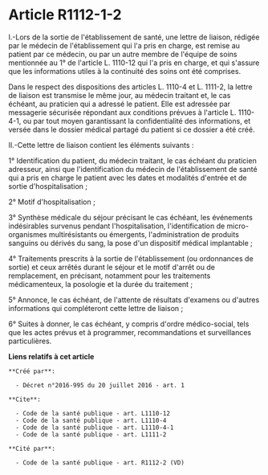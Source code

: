 # Article R1112-1-2

I.-Lors de la sortie de l'établissement de santé, une lettre de liaison, rédigée par le médecin de l'établissement qui l'a
pris en charge, est remise au patient par ce médecin, ou par un autre membre de l'équipe de soins mentionnée au 1° de
l'article L. 1110-12 qui l'a pris en charge, et qui s'assure que les informations utiles à la continuité des soins ont été
comprises. 

Dans le respect des dispositions des articles L. 1110-4 et L. 1111-2, la lettre de liaison est transmise le même jour, au
médecin traitant et, le cas échéant, au praticien qui a adressé le patient. Elle est adressée par messagerie sécurisée
répondant aux conditions prévues à l'article L. 1110-4-1, ou par tout moyen garantissant la confidentialité des informations,
et versée dans le dossier médical partagé du patient si ce dossier a été créé. 

II.-Cette lettre de liaison contient les éléments suivants : 

1° Identification du patient, du médecin traitant, le cas échéant du praticien adresseur, ainsi que l'identification du
médecin de l'établissement de santé qui a pris en charge le patient avec les dates et modalités d'entrée et de sortie
d'hospitalisation ; 

2° Motif d'hospitalisation ; 

3° Synthèse médicale du séjour précisant le cas échéant, les événements indésirables survenus pendant l'hospitalisation,
l'identification de micro-organismes multirésistants ou émergents, l'administration de produits sanguins ou dérivés du sang,
la pose d'un dispositif médical implantable ; 

4° Traitements prescrits à la sortie de l'établissement (ou ordonnances de sortie) et ceux arrêtés durant le séjour et le
motif d'arrêt ou de remplacement, en précisant, notamment pour les traitements médicamenteux, la posologie et la durée du
traitement ; 

5° Annonce, le cas échéant, de l'attente de résultats d'examens ou d'autres informations qui compléteront cette lettre de
liaison ; 

6° Suites à donner, le cas échéant, y compris d'ordre médico-social, tels que les actes prévus et à programmer,
recommandations et surveillances particulières.

**Liens relatifs à cet article**

	**Créé par**:

	  - Décret n°2016-995 du 20 juillet 2016 - art. 1

	**Cite**:

	  - Code de la santé publique - art. L1110-12
	  - Code de la santé publique - art. L1110-4
	  - Code de la santé publique - art. L1110-4-1
	  - Code de la santé publique - art. L1111-2

	**Cité par**:

	  - Code de la santé publique - art. R1112-2 (VD)
